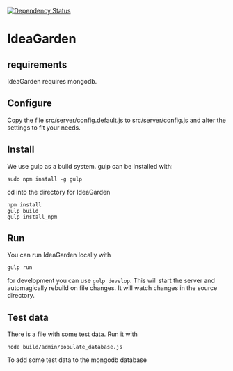[![Dependency Status](https://david-dm.org/CodeForEindhoven/IdeaGarden.svg?path=src/server)](https://david-dm.org/CodeForEindhoven/IdeaGarden?path=src/server)

# IdeaGarden

## requirements

IdeaGarden requires mongodb.

## Configure

Copy the file src/server/config.default.js to src/server/config.js and alter the settings to fit your needs.

## Install
We use gulp as a build system. gulp can be installed with:

```
sudo npm install -g gulp
```

cd into the directory for IdeaGarden
```
npm install
gulp build
gulp install_npm
```

## Run

You can run IdeaGarden locally with
```
gulp run
```

for development you can use `gulp develop`. This will start the server and automagically rebuild on file changes.
It will watch changes in the source directory.

## Test data

There is a file with some test data. Run it with

```
node build/admin/populate_database.js
```

To add some test data to the mongodb database
